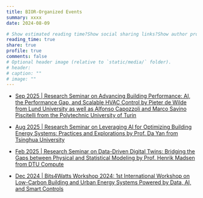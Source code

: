 ```yaml
---
title: BIOR-Organized Events
summary: xxxx
date: 2024-08-09

# Show estimated reading time?Show social sharing links?Show author profile?Show comments?
reading_time: true
share: true  
profile: true
comments: false
# Optional header image (relative to `static/media/` folder).
# header:  
# caption: ""  
# image: "" 
---
```

- [Sep 2025 | Research Seminar on Advancing Building Performance: AI, the Performance Gap, and Scalable HVAC Control by Pieter de Wilde from Lund University as well as Alfonso Capozzoli and Marco Savino Piscitelli from the Polytechnic University of Turin](https://maomaohu.net/post/post_54_seminar/)

- [Aug 2025 | Research Seminar on Leveraging AI for Optimizing Building Energy Systems: Practices and Explorations by Prof. Da Yan from Tsinghua University](https://maomaohu.net/post/post_51_seminar/)

- [Feb 2025 | Research Seminar on Data-Driven Digital Twins: Bridging the Gaps between Physical and Statistical Modeling by Prof. Henrik Madsen from DTU Compute](https://maomaohu.net/post/post_40_seminar/)

- [Dec 2024 | Bits4Watts Workshop 2024: 1st International Workshop on Low-Carbon Building and Urban Energy Systems Powered by Data, AI, and Smart Controls](https://bits4watts.org/)